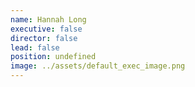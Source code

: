 ```yaml
---
name: Hannah Long
executive: false
director: false
lead: false
position: undefined
image: ../assets/default_exec_image.png
---
```

